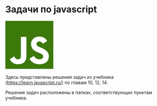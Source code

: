 # Задачи по javascript

![](images/js.png)

Здесь представлены решения задач из учебника (https://learn.javascript.ru/) по главам 10, 12, 14.

Решения задач расположены в папках, соответствующих пунктам учебника.